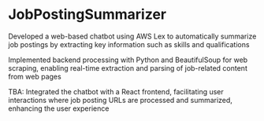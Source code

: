 # JobPostingSummarizer

Developed a web-based chatbot using AWS Lex to automatically summarize job postings by extracting key
information such as skills and qualifications

Implemented backend processing with Python and BeautifulSoup for web scraping, enabling real-time
extraction and parsing of job-related content from web pages

TBA: Integrated the chatbot with a React frontend, facilitating user interactions where job posting URLs are
processed and summarized, enhancing the user experience
